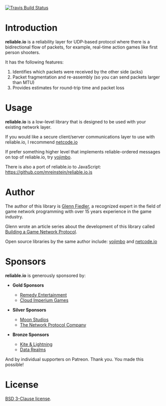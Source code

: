 [![Travis Build Status](https://travis-ci.org/networkprotocol/reliable.io.svg?branch=master)](https://travis-ci.org/networkprotocol/reliable.io)

# Introduction

**reliable.io** is a reliability layer for UDP-based protocol where there is a bidirectional flow of packets, for example, real-time action games like first person shooters.

It has the following features: 

1. Identifies which packets were received by the other side (acks)
2. Packet fragmentation and re-assembly (so you can send packets larger than MTU)
3. Provides estimates for round-trip time and packet loss

# Usage

**reliable.io** is a low-level library that is designed to be used with your existing network layer. 

If you would like a secure client/server communications layer to use with reliable.io, I recommend [netcode.io](http://www.netcode.io)

If prefer something higher level that implements reliable-ordered messages on top of reliable.io, try [yojimbo](http://libyojimbo.com).

There is also a port of reliable.io to JavaScript: https://github.com/mreinstein/reliable.io.js

# Author

The author of this library is [Glenn Fiedler](https://www.linkedin.com/in/glennfiedler), a recognized expert in the field of game network programming with over 15 years experience in the game industry.

Glenn wrote an article series about the development of this library called [Building a Game Network Protocol](http://gafferongames.com/2016/05/10/building-a-game-network-protocol/).

Open source libraries by the same author include: [yojimbo](http://libyojimbo.com) and [netcode.io](http://netcode.io)

# Sponsors

**reliable.io** is generously sponsored by:

* **Gold Sponsors**
    * [Remedy Entertainment](http://www.remedygames.com/)
    * [Cloud Imperium Games](https://cloudimperiumgames.com)
    
* **Silver Sponsors**
    * [Moon Studios](http://www.oriblindforest.com/#!moon-3/)
    * [The Network Protocol Company](http://www.thenetworkprotocolcompany.com)
    
* **Bronze Sponsors**
    * [Kite & Lightning](http://kiteandlightning.la/)
    * [Data Realms](http://datarealms.com)
 
And by individual supporters on Patreon. Thank you. You made this possible!

# License

[BSD 3-Clause license](https://opensource.org/licenses/BSD-3-Clause).
